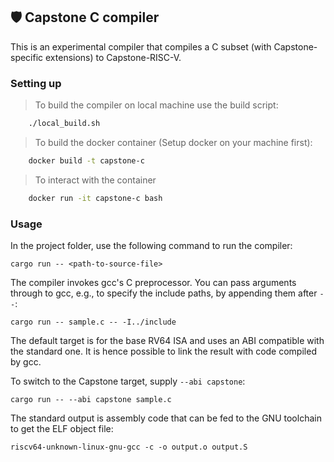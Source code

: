 ## 🛡️ Capstone C compiler

This is an experimental compiler that compiles a C subset (with Capstone-specific
extensions) to Capstone-RISC-V.

### Setting up

> To build the compiler on local machine use the build script:

```bash
    ./local_build.sh
```
> To build the docker container (Setup docker on your machine first):

```bash
    docker build -t capstone-c
```
> To interact with the container

```bash 
    docker run -it capstone-c bash 
```

### Usage

In the project folder, use the following command to run the compiler:

    cargo run -- <path-to-source-file>

The compiler invokes gcc's C preprocessor. You can pass arguments through
to gcc, e.g., to specify the include paths, by appending them after `--`:

    cargo run -- sample.c -- -I../include

The default target is for the base RV64 ISA and uses an ABI compatible with
the standard one. It is hence possible to link the result with code compiled
by gcc.

To switch to the Capstone target, supply `--abi capstone`:

    cargo run -- --abi capstone sample.c


The standard output is assembly code that can be fed to the GNU toolchain
to get the ELF object file:

    riscv64-unknown-linux-gnu-gcc -c -o output.o output.S

